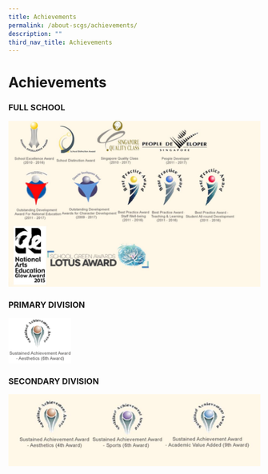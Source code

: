 ```yaml
---
title: Achievements
permalink: /about-scgs/achievements/
description: ""
third_nav_title: Achievements
---
```


# **Achievements**

### FULL SCHOOL

![](/images/Awards.jpg)

### PRIMARY DIVISION

<img src="/images/pridiv_1.png" 
     style="width:25%">


### SECONDARY DIVISION

![](/images/Awards%201.jpg)